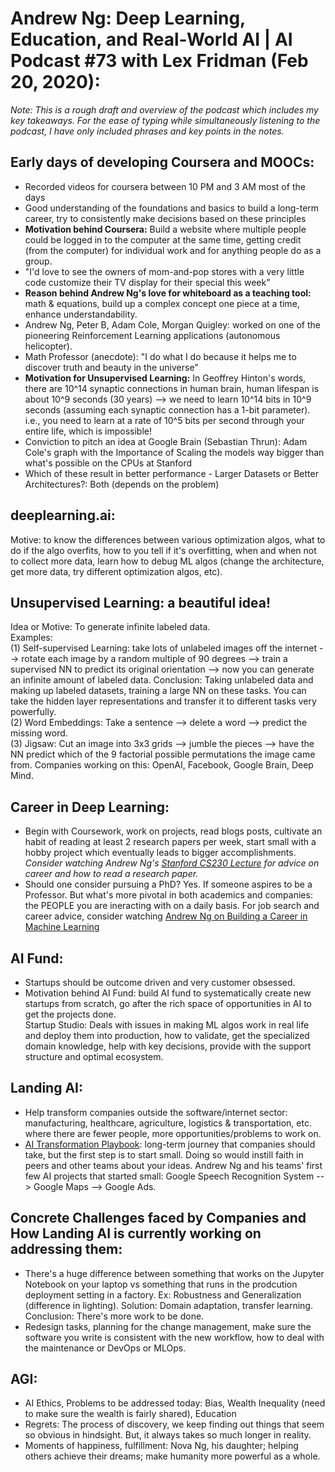 # Andrew Ng: Deep Learning, Education, and Real-World AI | AI Podcast #73 with Lex Fridman (Feb 20, 2020):  
*Note: This is a rough draft and overview of the podcast which includes my key takeaways. For the ease of typing while simultaneously listening to the podcast, I have only included phrases and key points in the notes.*  

## Early days of developing Coursera and MOOCs:  
- Recorded videos for coursera between 10 PM and 3 AM most of the days  
- Good understanding of the foundations and basics to build a long-term career, try to consistently make decisions based on these principles  
- **Motivation behind Coursera:** Build a website where multiple people could be logged in to the computer at the same time, getting credit (from the computer) for individual work and for anything people do as a group.  
- "I'd love to see the owners of mom-and-pop stores with a very little code customize their TV display for their special this week"  
- **Reason behind Andrew Ng's love for whiteboard as a teaching tool:** math & equations, build up a complex concept one piece at a time, enhance understandability.  
- Andrew Ng, Peter B, Adam Cole, Morgan Quigley: worked on one of the pioneering Reinforcement Learning applications (autonomous helicopter).  
- Math Professor (anecdote): "I do what I do because it helps me to discover truth and beauty in the universe"  
- **Motivation for Unsupervised Learning:** In Geoffrey Hinton's words, there are 10^14 synaptic connections in human brain, human lifespan is about 10^9 seconds (30 years) --> we need to learn 10^14 bits in 10^9 seconds (assuming each synaptic connection has a 1-bit parameter). i.e., you need to learn at a rate of 10^5 bits per second through your entire life, which is impossible!  
- Conviction to pitch an idea at Google Brain (Sebastian Thrun): Adam Cole's graph with the Importance of Scaling the models way bigger than what's possible on the CPUs at Stanford  
- Which of these result in better performance - Larger Datasets or Better Architectures?: Both (depends on the problem)  
## deeplearning.ai:  
Motive: to know the differences between various optimization algos, what to do if the algo overfits, how to you tell if it's overfitting, when and when not to collect more data, learn how to debug ML algos (change the architecture, get more data, try different optimization algos, etc).  
## Unsupervised Learning: a beautiful idea!  
Idea or Motive: To generate infinite labeled data.  
Examples:  
(1) Self-supervised Learning: take lots of unlabeled images off the internet --> rotate each image by a random multiple of 90 degrees --> train a supervised NN to predict its original orientation --> now you can generate an infinite amount of labeled data. Conclusion: Taking unlabeled data and making up labeled datasets, training a large NN on these tasks. You can take the hidden layer representations and transfer it to different tasks very powerfully.  
(2) Word Embeddings: Take a sentence --> delete a word --> predict the missing word.  
(3) Jigsaw: Cut an image into 3x3 grids --> jumble the pieces --> have the NN predict which of the 9 factorial possible permutations the image came from. Companies working on this: OpenAI, Facebook, Google Brain, Deep Mind.  
## Career in Deep Learning:  
- Begin with Coursework, work on projects, read blogs posts, cultivate an habit of reading at least 2 research papers per week, start small with a hobby project which eventually leads to bigger accomplishments. *Consider watching Andrew Ng's [Stanford CS230 Lecture](https://www.youtube.com/watch?v=733m6qBH-jI) for advice on career and how to read a research paper.*  
- Should one consider pursuing a PhD? Yes. If someone aspires to be a Professor. But what's more pivotal in both academics and companies: the PEOPLE you are ineracting with on a daily basis. For job search and career advice, consider watching [Andrew Ng on Building a Career in Machine Learning](https://www.youtube.com/watch?v=4kiHsIaK9_w)  
## AI Fund:  
- Startups should be outcome driven and very customer obsessed.  
- Motivation behind AI Fund: build AI fund to systematically create new startups from scratch, go after the rich space of opportunities in AI to get the projects done.  
Startup Studio: Deals with issues in making ML algos work in real life and deploy them into production, how to validate, get the specialized domain knowledge, help with key decisions, provide with the support structure and optimal ecosystem.  
## Landing AI:  
- Help transform companies outside the software/internet sector: manufacturing, healthcare, agriculture, logistics & transportation, etc. where there are fewer people, more opportunities/problems to work on.  
- [AI Transformation Playbook](https://landing.ai/ai-transformation-playbook/): long-term journey that companies should take, but the first step is to start small. Doing so would instill faith in peers and other teams about your ideas. Andrew Ng and his teams' first few AI projects that started small: Google Speech Recognition System --> Google Maps --> Google Ads.  
## Concrete Challenges faced by Companies and How Landing AI is currently working on addressing them:  
- There's a huge difference between something that works on the Jupyter Notebook on your laptop vs something that runs in the prodcution deployment setting in a factory. Ex: Robustness and Generalization (difference in lighting). Solution: Domain adaptation, transfer learning. Conclusion: There's more work to be done.  
- Redesign tasks, planning for the change management, make sure the software you write is consistent with the new workflow, how to deal with the maintenance or DevOps or MLOps.  
## AGI:  
- AI Ethics, Problems to  be addressed today: Bias, Wealth Inequality (need to make sure the wealth is fairly shared), Education  
- Regrets: The process of discovery, we keep finding out things that seem so obvious in hindsight. But, it always takes so much longer in reality.  
- Moments of happiness, fulfillment: Nova Ng, his daughter; helping others achieve their dreams; make humanity more powerful as a whole.  

















